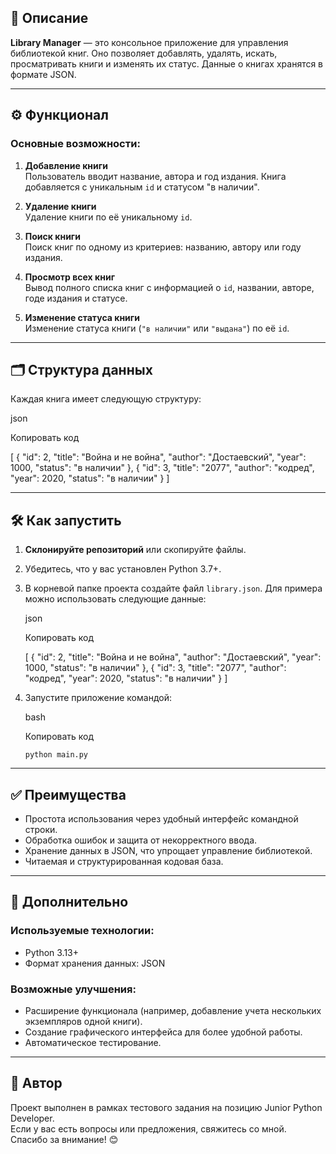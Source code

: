 ## 📖 Описание

**Library Manager** — это консольное приложение для управления библиотекой книг. Оно позволяет добавлять, удалять, искать, просматривать книги и изменять их статус. Данные о книгах хранятся в формате JSON.

---

## ⚙️ Функционал

### Основные возможности:

1. **Добавление книги**  
    Пользователь вводит название, автора и год издания. Книга добавляется с уникальным `id` и статусом "в наличии".
    
2. **Удаление книги**  
    Удаление книги по её уникальному `id`.
    
3. **Поиск книги**  
    Поиск книг по одному из критериев: названию, автору или году издания.
    
4. **Просмотр всех книг**  
    Вывод полного списка книг с информацией о `id`, названии, авторе, годе издания и статусе.
    
5. **Изменение статуса книги**  
    Изменение статуса книги (`"в наличии"` или `"выдана"`) по её `id`.
    

---

## 🗂️ Структура данных

Каждая книга имеет следующую структуру:

json

Копировать код

[
    {
        "id": 2,
        "title": "Война и не война",
        "author": "Достаевский",
        "year": 1000,
        "status": "в наличии"
    },
    {
        "id": 3,
        "title": "2077",
        "author": "кодред",
        "year": 2020,
        "status": "в наличии"
    }
]

---

## 🛠️ Как запустить

1. **Склонируйте репозиторий** или скопируйте файлы.
2. Убедитесь, что у вас установлен Python 3.7+.
3. В корневой папке проекта создайте файл `library.json`. Для примера можно использовать следующие данные:
    
    json
    
    Копировать код
    
    [
    {
        "id": 2,
        "title": "Война и не война",
        "author": "Достаевский",
        "year": 1000,
        "status": "в наличии"
    },
    {
        "id": 3,
        "title": "2077",
        "author": "кодред",
        "year": 2020,
        "status": "в наличии"
    }
]
    
4. Запустите приложение командой:
    
    bash
    
    Копировать код
    
    `python main.py`
    

---

## ✅ Преимущества

- Простота использования через удобный интерфейс командной строки.
- Обработка ошибок и защита от некорректного ввода.
- Хранение данных в JSON, что упрощает управление библиотекой.
- Читаемая и структурированная кодовая база.

---

## 📌 Дополнительно

### Используемые технологии:

- Python 3.13+
- Формат хранения данных: JSON

### Возможные улучшения:

- Расширение функционала (например, добавление учета нескольких экземпляров одной книги).
- Создание графического интерфейса для более удобной работы.
- Автоматическое тестирование.

---

## 📝 Автор

Проект выполнен в рамках тестового задания на позицию Junior Python Developer.  
Если у вас есть вопросы или предложения, свяжитесь со мной. Спасибо за внимание! 😊